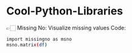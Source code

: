 # Cool-Python-Libraries

👉🏻 Missing No: Visualize missing values
        Code:
```sh
import missingno as msno
msno.matrix(df)
```
